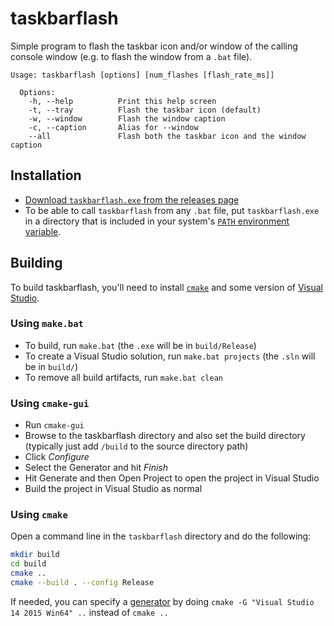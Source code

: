 # taskbarflash

Simple program to flash the taskbar icon and/or window of the calling console window (e.g. to flash the window from a `.bat` file).

```
Usage: taskbarflash [options] [num_flashes [flash_rate_ms]]

  Options:
    -h, --help          Print this help screen
    -t, --tray          Flash the taskbar icon (default)
    -w, --window        Flash the window caption
    -c, --caption       Alias for --window
    --all               Flash both the taskbar icon and the window caption
```

## Installation
- [Download `taskbarflash.exe` from the releases page](https://github.com/squeek502/taskbarflash/releases/latest)
- To be able to call `taskbarflash` from any `.bat` file, put `taskbarflash.exe` in a directory that is included in your system's [`PATH` environment variable](https://en.wikipedia.org/wiki/PATH_\(variable\)).

## Building
To build taskbarflash, you'll need to install [`cmake`](https://cmake.org) and some version of [Visual Studio](https://www.visualstudio.com/).

### Using `make.bat`
- To build, run `make.bat` (the `.exe` will be in `build/Release`)
- To create a Visual Studio solution, run `make.bat projects` (the `.sln` will be in `build/`)
- To remove all build artifacts, run `make.bat clean`

### Using `cmake-gui`
- Run `cmake-gui`
- Browse to the taskbarflash directory and also set the build directory (typically just add `/build` to the source directory path)
- Click *Configure*
- Select the Generator and hit *Finish*
- Hit Generate and then Open Project to open the project in Visual Studio
- Build the project in Visual Studio as normal

### Using `cmake`
Open a command line in the `taskbarflash` directory and do the following:
```sh
mkdir build
cd build
cmake ..
cmake --build . --config Release
```
If needed, you can specify a [generator](https://cmake.org/cmake/help/latest/manual/cmake-generators.7.html) by doing `cmake -G "Visual Studio 14 2015 Win64" ..` instead of `cmake ..`
